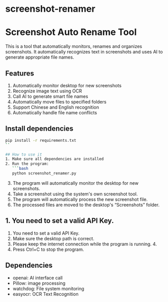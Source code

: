 # screenshot-renamer
# Screenshot Auto Rename Tool
This is a tool that automatically monitors, renames and organizes screenshots. It automatically recognizes text in screenshots and uses AI to generate appropriate file names.

## Features
1. Automatically monitor desktop for new screenshots
2. Recognize image text using OCR
3. Call AI to generate smart file names
4. Automatically move files to specified folders
5. Support Chinese and English recognition
6. Automatically handle file name conflicts

## Install dependencies
```bash
pip install -r requirements.txt
``

## How to use it
1. Make sure all dependencies are installed
2. Run the program:
   ```bash
   python screenshot_renamer.py
   ```
3. The program will automatically monitor the desktop for new screenshots.
4. Take a screenshot using the system's own screenshot tool.
5. The program will automatically process the new screenshot file.
6. The processed files are moved to the desktop's “Screenshots” folder.

## 1. You need to set a valid API Key.

1. You need to set a valid API Key.
2. Make sure the desktop path is correct.
3. Please keep the internet connection while the program is running. 4.
4. Press Ctrl+C to stop the program.

## Dependencies

- openai: AI interface call
- Pillow: image processing
- watchdog: File system monitoring
- easyocr: OCR Text Recognition 
